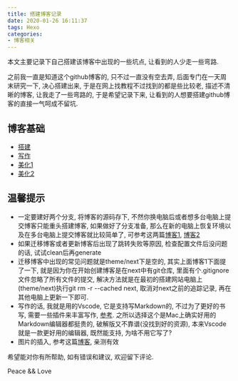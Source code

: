 ```yaml
---
title: 搭建博客记录
date: 2020-01-26 16:11:37
tags: Hexo
categories:
- 博客相关
---
```


本文主要记录下自己搭建该博客中出现的一些坑点, 让看到的人少走一些弯路.

<!--more-->

之前我一直是知道这个github博客的, 只不过一直没有空去弄, 后面专门在一天周末研究一下, 决心搭建出来, 于是在网上找教程不过找到的都是些比较老, 描述不清晰的博客, 让我走了一些弯路的, 于是希望记录下来, 让看到的人想要搭建github博客的直接一气呵成不留坑.

## 博客基础
- [搭建](https://cuiqingcai.com/7625.html)
- [写作](http://yearito.cn/posts/hexo-writing-skills.html#%E5%BC%80%E5%A7%8B%E5%86%99%E4%BD%9C)
- [美化1](http://yearito.cn/posts/hexo-theme-beautify.html)
- [美化2](https://jiyali.github.io/2019/04/15/hexo-next-%E9%83%A8%E7%BD%B2%E5%90%84%E7%A7%8D%E7%82%AB%E9%85%B7%E5%8D%9A%E5%AE%A2%E7%89%B9%E6%95%88/)

## 温馨提示
- 一定要建好两个分支, 将博客的源码存下, 不然你换电脑后或者想多台电脑上提交博客只能重头搭建博客, 如果做好了分支准备, 那么在新的电脑上恢复环境以及在多台电脑上提交博客就比较简单了, 可参考这两篇[博客1](https://www.jianshu.com/p/fceaf373d797), [博客2](https://www.jianshu.com/p/0b1fccce74e0)
- 如果迁移博客或者更新博客后出现了跳转失败等原因, 检查配置文件后没问题的话, 试试clean后再generate
- 迁移博客中出现的常见问题就是theme/next下是空的, 其实上面博客1下面提了一下, 就是因为你在开始创建博客是在next中有git仓库, 里面有个.gitignore文件忽略了所有文件的提交, 解决方法就是在最初的搭建网站电脑上(theme/next)执行git rm -r --cached next, 取消对next之前的追踪记录, 再在其他电脑上更新一下即可.
- 写作的话, 我就是用的Vscode, 它是支持写Markdown的, 不过为了更好的书写, 需要一些插件来丰富写作, [参考](https://sspai.com/post/53327). 之所以选择这个是Mac上确实好用的Markdown编辑器都挺贵的, 破解版又不靠谱(没找到好的资源), 本来Vscode就是一款更好用的编辑器, 既然能支持, 为啥不用它写了? 
- 图片的插入, 参考这篇[博客](https://www.jianshu.com/p/8d28027fec76), 亲测有效

希望能对你有所帮助, 如有错误和建议, 欢迎留下评论. 

Peace && Love

